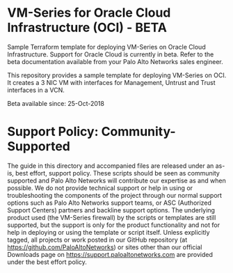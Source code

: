 # VM-Series for Oracle Cloud Infrastructure (OCI) - BETA
Sample Terraform template for deploying VM-Series on Oracle Cloud Infrastructure. Support for Oracle Cloud is currently in beta. Refer to the beta documentation available from your Palo Alto Networks sales engineer.

This repository provides a sample template for deploying VM-Series on OCI. It creates a 3 NIC VM with interfaces for Management, Untrust and Trust interfaces in a VCN. 

Beta available since: 25-Oct-2018

# Support Policy: Community-Supported
The guide in this directory and accompanied files are released under an as-is, best effort, support policy. These scripts should be seen as community supported and Palo Alto Networks will contribute our expertise as and when possible. We do not provide technical support or help in using or troubleshooting the components of the project through our normal support options such as Palo Alto Networks support teams, or ASC (Authorized Support Centers) partners and backline support options. The underlying product used (the VM-Series firewall) by the scripts or templates are still supported, but the support is only for the product functionality and not for help in deploying or using the template or script itself.
Unless explicitly tagged, all projects or work posted in our GitHub repository (at https://github.com/PaloAltoNetworks) or sites other than our official Downloads page on https://support.paloaltonetworks.com are provided under the best effort policy.
